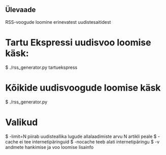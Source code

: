 ## Ülevaade
RSS-voogude loomine erinevatest uudistesaitidest

# Tartu Ekspressi uudisvoo loomise käsk:
$ ./rss_generator.py tartuekspress

# Kõikide uudisvoogude loomise käsk
$ ./rss_generator.py

# Valikud
$ -limit=N 	piirab uudisteallika lugude allalaadimiste arvu N artikli peale
$ -cache	ei tee internetipäringuid
$ -nocache	teeb alati internetipäringu
$ -v		andmete hankimise ja voo loomise lisainfo
